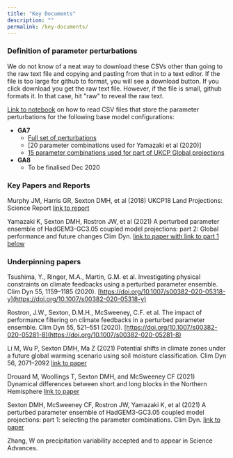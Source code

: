```yaml
---
title: "Key Documents"
description: ""
permalink: /key-documents/
---
```


### Definition of parameter perturbations
We do not know of a neat way to download these CSVs other than going to the raw text file and copying and pasting from that in to a text editor. If the file is too large for github to format, you will see a download button. If you click download you get the raw text file. However, if the file is small, github formats it. In that case, hit "raw" to reveal the raw text.

[Link to notebook](https://nbviewer.jupyter.org/github/qump-project/qump-hadgem3/blob/master/notebooks/read_csvfile_pandas.ipynb) on how to read CSV files that store the parameter perturbations for the following base model configurations:
   * **GA7**
      * [Full set of perturbations](https://github.com/qump-project/qump-hadgem3/blob/master/data/GA7ParametersWave1and2and3andAtmosWave2b_020916.csv)
      * [20 parameter combinations used for Yamazaki et al (2020)]
      * [15 parameter combinations used for part of UKCP Global projections](https://github.com/qump-project/qump-hadgem3/blob/master/data/ukcp18_strand2_ppe15.csv)
   * **GA8**
      * To be finalised Dec 2020

### Key Papers and Reports

Murphy JM, Harris GR, Sexton DMH, et al (2018) UKCP18 Land Projections: Science Report [link to report](https://www.metoffice.gov.uk/pub/data/weather/uk/ukcp18/science-reports/UKCP18-Land-report.pdf)

Yamazaki K, Sexton DMH, Rostron JW, et al (2021) A perturbed parameter ensemble of HadGEM3-GC3.05 coupled model projections: part 2: Global performance and future changes Clim Dyn. [link to paper with link to part 1 below](https://doi.org/10.1007/s00382-020-05608-5) 


### Underpinning papers

Tsushima, Y., Ringer, M.A., Martin, G.M. et al. Investigating physical constraints on climate feedbacks using a perturbed parameter ensemble. Clim Dyn 55, 1159–1185 (2020). [https://doi.org/10.1007/s00382-020-05318-y](https://doi.org/10.1007/s00382-020-05318-y)

Rostron, J.W., Sexton, D.M.H., McSweeney, C.F. et al. The impact of performance filtering on climate feedbacks in a perturbed parameter ensemble. Clim Dyn 55, 521–551 (2020). [https://doi.org/10.1007/s00382-020-05281-8](https://doi.org/10.1007/s00382-020-05281-8)

Li M, Wu P, Sexton DMH, Ma Z (2021) Potential shifts in climate zones under a future global warming scenario using soil moisture classification. Clim Dyn 56, 2071–2092 [link to paper](https://link.springer.com/article/10.1007/s00382-020-05576-w)

Drouard M, Woollings T, Sexton DMH, and McSweeney CF (2021) Dynamical differences between short and long blocks in the Northern Hemisphere [link to paper](https://doi.org/10.1029/2020JD034082)

Sexton DMH, McSweeney CF, Rostron JW, Yamazaki K, et al (2021) A perturbed parameter ensemble of HadGEM3-GC3.05 coupled model projections: part 1: selecting the parameter combinations. Clim Dyn. [link to paper](https://doi.org/10.1007/s00382-021-05709-9) 

Zhang, W on precipitation variability accepted and to appear in Science Advances.

